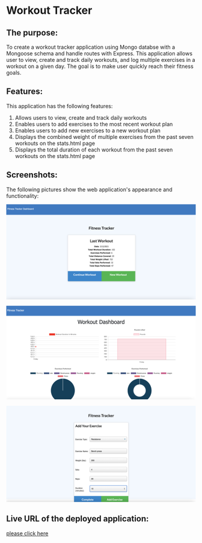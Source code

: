 # Workout Tracker

## The purpose:

To create a workout tracker application using Mongo databse with a Mongoose schema and handle routes with Express. This application allows user to view, create and track daily workouts, and log multiple exercises in a workout on a given day. The goal is to make user quickly reach their fitness goals.

## Features:

This application has the following features:

1. Allows users to view, create and track daily workouts
2. Enables users to add exercises to the most recent workout plan
3. Enables users to add new exercises to a new workout plan
4. Displays the combined weight of multiple exercises from the past seven workouts on the stats.html page
5. Displays the total duration of each workout from the past seven workouts on the stats.html page

## Screenshots:

The following pictures show the web application's appearance and functionality:

![Home page of the application](public/Assets/img/home-page.png)

![Dashboard page](public/Assets/img/workout-dashboard.png)

![Add new excercise](public/Assets/img/new-entry.png)

## Live URL of the deployed application:

[please click here]()
